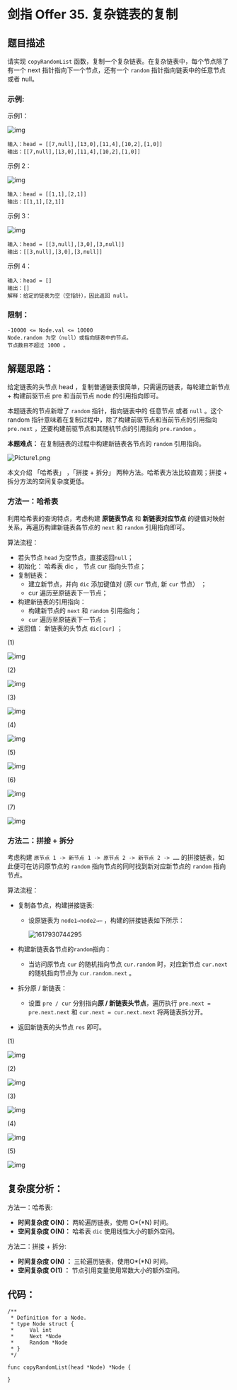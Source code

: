 # 剑指 Offer 35. 复杂链表的复制

## 题目描述

请实现 `copyRandomList` 函数，复制一个复杂链表。在复杂链表中，每个节点除了有一个 next 指针指向下一个节点，还有一个 `random` 指针指向链表中的任意节点或者 null。

 

### 示例:

示例1：

![img](D:\www\better_study_for_golang\每日一题\images\e1.png)

```
输入：head = [[7,null],[13,0],[11,4],[10,2],[1,0]]
输出：[[7,null],[13,0],[11,4],[10,2],[1,0]]
```

示例 2：

![img](D:\www\better_study_for_golang\每日一题\images\e2.png)

```
输入：head = [[1,1],[2,1]]
输出：[[1,1],[2,1]]
```

示例 3：

![img](D:\www\better_study_for_golang\每日一题\images\e3.png)

```
输入：head = [[3,null],[3,0],[3,null]]
输出：[[3,null],[3,0],[3,null]]
```

示例 4：

```
输入：head = []
输出：[]
解释：给定的链表为空（空指针），因此返回 null。
```

### 限制：

```
-10000 <= Node.val <= 10000
Node.random 为空（null）或指向链表中的节点。
节点数目不超过 1000 。
```

## 解题思路：

给定链表的头节点 head ，复制普通链表很简单，只需遍历链表，每轮建立新节点 + 构建前驱节点 pre 和当前节点 node 的引用指向即可。

本题链表的节点新增了 `random` 指针，指向链表中的 任意节点 或者 `null` 。这个 random 指针意味着在复制过程中，除了构建前驱节点和当前节点的引用指向 `pre.next` ，还要构建前驱节点和其随机节点的引用指向 `pre.random` 。

**本题难点：** 在复制链表的过程中构建新链表各节点的 `random` 引用指向。

![Picture1.png](D:\www\better_study_for_golang\每日一题\images\1604747285-ELUgCd-Picture1.png)

本文介绍 「哈希表」 ，「拼接 + 拆分」 两种方法。哈希表方法比较直观；拼接 + 拆分方法的空间复杂度更低。

### 方法一：哈希表

利用哈希表的查询特点，考虑构建 **原链表节点** 和 **新链表对应节点** 的键值对映射关系，再遍历构建新链表各节点的 `next` 和 `random` 引用指向即可。

算法流程：

- 若头节点 `head` 为空节点，直接返回`null`；
- 初始化： 哈希表 dic ， 节点 cur 指向头节点；
- 复制链表：
  - 建立新节点，并向 `dic` 添加键值对 (原 `cur` 节点, 新 `cur` 节点） ；
  - cur 遍历至原链表下一节点；
- 构建新链表的引用指向：
  - 构建新节点的 `next` 和 `random` 引用指向；
  - `cur` 遍历至原链表下一节点；
- 返回值： 新链表的头节点 `dic[cur]` ；

(1)

![img](D:\www\better_study_for_golang\每日一题\images\1604747285-ZidetZ-Picture2.png)

(2)

![img](D:\www\better_study_for_golang\每日一题\images\1604747285-JWRWlw-Picture3.png)

(3)

![img](D:\www\better_study_for_golang\每日一题\images\1604747285-YjPYai-Picture6.png)

(4)

![img](D:\www\better_study_for_golang\每日一题\images\1604747285-gKnCSl-Picture7.png)

(5)

![img](D:\www\better_study_for_golang\每日一题\images\1604747285-lmVIhC-Picture8.png)

(6)

![img](D:\www\better_study_for_golang\每日一题\images\1604747285-vDhdiA-Picture12.png)

(7)

![img](D:\www\better_study_for_golang\每日一题\images\1604747285-bhLYzn-Picture13.png)



### 方法二：拼接 + 拆分

考虑构建 `原节点 1 -> 新节点 1 -> 原节点 2 -> 新节点 2 -> ……` 的拼接链表，如此便可在访问原节点的 `random` 指向节点的同时找到新对应新节点的 `random` 指向节点。

算法流程：

- 复制各节点，构建拼接链表:

  - 设原链表为 `node1→node2→⋯` ，构建的拼接链表如下所示：

    ![1617930744295](D:\www\better_study_for_golang\每日一题\images\1617930744295.png)

- 构建新链表各节点的`random`指向：

  - 当访问原节点 `cur` 的随机指向节点 `cur.random` 时，对应新节点 `cur.next` 的随机指向节点为 `cur.random.next` 。

- 拆分原 / 新链表：

  - 设置 `pre / cur` 分别指向**原 / 新链表头节点**，遍历执行 `pre.next = pre.next.next` 和 `cur.next = cur.next.next` 将两链表拆分开。

- 返回新链表的头节点 `res` 即可。



(1)

![img](D:\www\better_study_for_golang\每日一题\images\1604747742-aMDdkM-Picture14.png)

(2)

![img](D:\www\better_study_for_golang\每日一题\images\1604747285-ADzCgN-Picture15.png)

(3)

![img](D:\www\better_study_for_golang\每日一题\images\1604747285-PYYwDy-Picture18.png)

(4)

![img](D:\www\better_study_for_golang\每日一题\images\1604747285-TJdMjI-Picture19.png)

(5)

![img](D:\www\better_study_for_golang\每日一题\images\1604747285-EMCcno-Picture20.png)



## 复杂度分析：

方法一：哈希表:

- **时间复杂度 O(N)：** 两轮遍历链表，使用 O*(*N) 时间。
- **空间复杂度 O(N)：** 哈希表 `dic` 使用线性大小的额外空间。

方法二：拼接 + 拆分:

- **时间复杂度 O(N) ：** 三轮遍历链表，使用O*(*N) 时间。
- **空间复杂度 O(1) ：** 节点引用变量使用常数大小的额外空间。



## 代码：

```
/**
 * Definition for a Node.
 * type Node struct {
 *     Val int
 *     Next *Node
 *     Random *Node
 * }
 */

func copyRandomList(head *Node) *Node {
    
}
```

